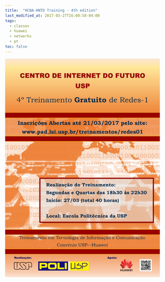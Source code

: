 ```yaml
---
title:  "HCNA-HNTD Training - 4th edition"
last_modified_at: 2017-03-27T16:00:58-04:00
tags:
  - classes
  - huawei
  - networks
  - pt
toc: false
---
```


![](/assets/images/posts/2017-03-27-hntd-04.jpeg)
